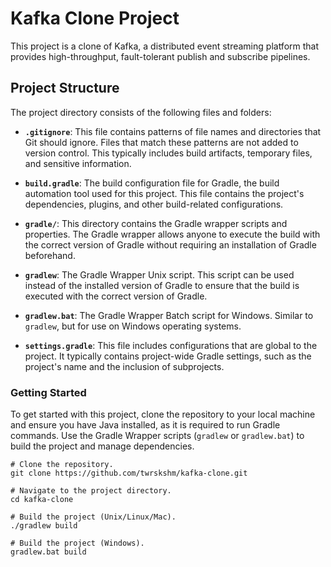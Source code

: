 # Kafka Clone Project

This project is a clone of Kafka, a distributed event streaming platform that provides high-throughput, fault-tolerant publish and subscribe pipelines.

## Project Structure

The project directory consists of the following files and folders:

- **`.gitignore`**: This file contains patterns of file names and directories that Git should ignore. Files that match these patterns are not added to version control. This typically includes build artifacts, temporary files, and sensitive information.

- **`build.gradle`**: The build configuration file for Gradle, the build automation tool used for this project. This file contains the project's dependencies, plugins, and other build-related configurations.

- **`gradle/`**: This directory contains the Gradle wrapper scripts and properties. The Gradle wrapper allows anyone to execute the build with the correct version of Gradle without requiring an installation of Gradle beforehand.

- **`gradlew`**: The Gradle Wrapper Unix script. This script can be used instead of the installed version of Gradle to ensure that the build is executed with the correct version of Gradle.

- **`gradlew.bat`**: The Gradle Wrapper Batch script for Windows. Similar to `gradlew`, but for use on Windows operating systems.

- **`settings.gradle`**: This file includes configurations that are global to the project. It typically contains project-wide Gradle settings, such as the project's name and the inclusion of subprojects.

### Getting Started

To get started with this project, clone the repository to your local machine and ensure you have Java installed, as it is required to run Gradle commands. Use the Gradle Wrapper scripts (`gradlew` or `gradlew.bat`) to build the project and manage dependencies.

```shell
# Clone the repository.
git clone https://github.com/twrskshm/kafka-clone.git

# Navigate to the project directory.
cd kafka-clone

# Build the project (Unix/Linux/Mac).
./gradlew build

# Build the project (Windows).
gradlew.bat build
